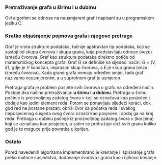 ### Pretraživanje grafa u širinu i u dubinu
Ovi algoritmi se odnose na neusmjereni graf i napisani su u programskom jeziku C.

### Kratko objašnjenje pojmova grafa i njegove pretrage
Graf je vrsta strukture podataka, tačnije apstraktan tip podataka, koji se sastoji od skupa čvorova i skupa grana, koje predstavljaju odnose (veze) između čvorova. Graf kao struktura podataka direktno potiče od matematičkog koncepta grafa. Graf *G* se definiše na sljedeći način: *G = (V, E)*, gdje je *V* konačan, neprazan skup čvorova, a *E* je skup grana (veza između čvorova). Kada grane grafa nemaju određen smjer, tada graf nazivamo neusmjerenim, a u suprotnom graf je usmjeren.

Pretraga grafa je problem posjete svih čvorova u grafu na određeni način. Postoje dva načina pretraživanja: **u širinu** i **u dubinu**.
Pretraga u širinu počinje iz proizvoljnog zadatog čvora *v* koji se označava kao posjećen i dodaje kao jedini element reda. Potom se ponavljaju sljedeći koraci, dok god red ne postane prazan: obriši čvor sa početka reda i svakog neposjećenog susjeda ovog čvora označi kao posjećen i dodaj ga na kraj reda.
Pretraga u dubinu počinje iz proizvoljnog zadatog čvora *v* (korijena) koji se označava kao posjećen, a zatim se pretražuje duž svih grana koliko god je to moguće prije povratka u korijen.

### Ostalo
Pored navedenih algoritama implementirano je kreiranje i ispisivanje grafa preko matrice susjedstva, dodavanje čvorova i grana kao i njihovo brisanje.
